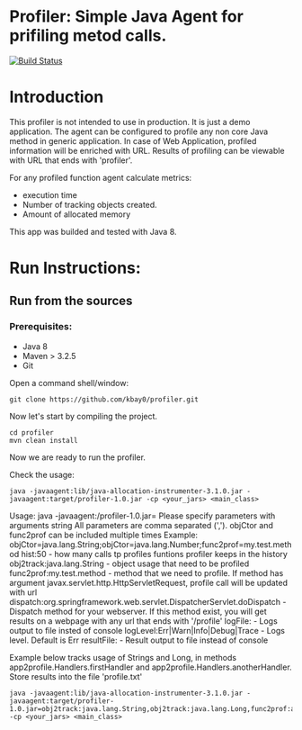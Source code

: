 # Profiler: Simple Java Agent for prifiling metod calls.

[![Build Status](https://travis-ci.com/kbay0/profiler.svg?branch=master)](https://travis-ci.com/kbay0/profiler)

# Introduction

This profiler is not intended to use in production. It is just a demo application.
The agent can be configured to profile any non core Java method in generic application. In case of Web Application, profiled information will be enriched with URL. Results of profiling can be viewable with URL that ends with 'profiler'.

For any profiled function agent calculate metrics:
- execution time
- Number of tracking objects created.
- Amount of allocated memory

This app was builded and tested with Java 8.

# Run Instructions:

## Run from the sources

### Prerequisites:

* Java 8
* Maven > 3.2.5
* Git

Open a command shell/window:

```Shell
git clone https://github.com/kbay0/profiler.git
```

Now let's start by compiling the project.

```Shell
cd profiler
mvn clean install
```

Now we are ready to run the profiler.

Check the usage:
```Shell
java -javaagent:lib/java-allocation-instrumenter-3.1.0.jar -javaagent:target/profiler-1.0.jar -cp <your_jars> <main_class>
```
Usage: java -javaagent:<path>/profiler-1.0.jar=<arguments>
Please specify parameters with arguments string
All parameters are comma separated (','). objCtor and func2prof can be included multiple times
Example: objCtor=java.lang.String;objCtor=java.lang.Number;func2prof=my.test.method
  hist:50                    - how many calls tp profiles funtions profiler keeps in the history
  obj2track:java.lang.String - object usage that need to be profiled
  func2prof:my.test.method   - method that we need to profile. If method
                             has argument javax.servlet.http.HttpServletRequest, profile call will be
                             updated with url
  dispatch:org.springframework.web.servlet.DispatcherServlet.doDispatch - Dispatch method for your webserver.
                             If this method exist, you will get results on a webpage with any url that ends with '/profile'
  logFile:<file name>        - Logs output to file insted of console
  logLevel:Err|Warn|Info|Debug|Trace - Logs level. Default is Err
  resultFile:<file name>     - Result output to file instead of console


Example below tracks usage of Strings and Long, in methods app2profile.Handlers.firstHandler and app2profile.Handlers.anotherHandler. Store results into the file 'profile.txt'

```
java -javaagent:lib/java-allocation-instrumenter-3.1.0.jar -javaagent:target/profiler-1.0.jar=obj2track:java.lang.String,obj2track:java.lang.Long,func2prof:app2profile.Handlers.firstHandler,func2prof:app2profile.Handlers.anotherHandler -cp <your_jars> <main_class>
```

